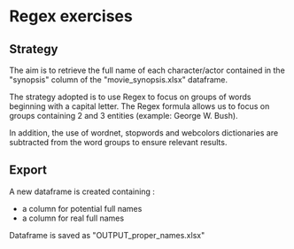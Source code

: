# Regex exercises
## Strategy
The aim is to retrieve the full name of each character/actor contained in the "synopsis" column of the "movie_synopsis.xlsx" dataframe.

The strategy adopted is to use Regex to focus on groups of words beginning with a capital letter. The Regex formula allows us to focus on groups containing 2 and 3 entities (example: George W. Bush).

In addition, the use of wordnet, stopwords and webcolors dictionaries are subtracted from the word groups to ensure relevant results.

## Export
A new dataframe is created containing :
- a column for potential full names
- a column for real full names

Dataframe is saved as "OUTPUT_proper_names.xlsx"
